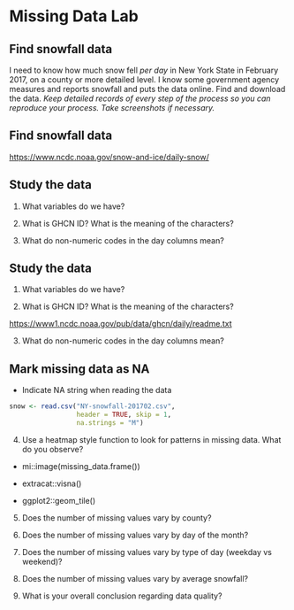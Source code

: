 Missing Data Lab
================

## Find snowfall data

I need to know how much snow fell *per day* in New York State in
February 2017, on a county or more detailed level. I know some
government agency measures and reports snowfall and puts the data
online. Find and download the data. *Keep detailed records of every step
of the process so you can reproduce your process. Take screenshots if
necessary.*

## Find snowfall data

<https://www.ncdc.noaa.gov/snow-and-ice/daily-snow/>

## Study the data

1.  What variables do we have?

2.  What is GHCN ID? What is the meaning of the characters?

3.  What do non-numeric codes in the day columns mean?

## Study the data

1.  What variables do we have?

2.  What is GHCN ID? What is the meaning of the characters?

<https://www1.ncdc.noaa.gov/pub/data/ghcn/daily/readme.txt>

3.  What do non-numeric codes in the day columns mean?

## Mark missing data as NA

  - Indicate NA string when reading the data

<!-- end list -->

``` r
snow <- read.csv("NY-snowfall-201702.csv",
                 header = TRUE, skip = 1,
                 na.strings = "M")
```

4.  Use a heatmap style function to look for patterns in missing data.
    What do you observe?

<!-- end list -->

  - mi::image(missing\_data.frame())

  - extracat::visna()

  - ggplot2::geom\_tile()

<!-- end list -->

5.  Does the number of missing values vary by county?

6.  Does the number of missing values vary by day of the month?

7.  Does the number of missing values vary by type of day (weekday vs
    weekend)?

8.  Does the number of missing values vary by average snowfall?

9.  What is your overall conclusion regarding data quality?

